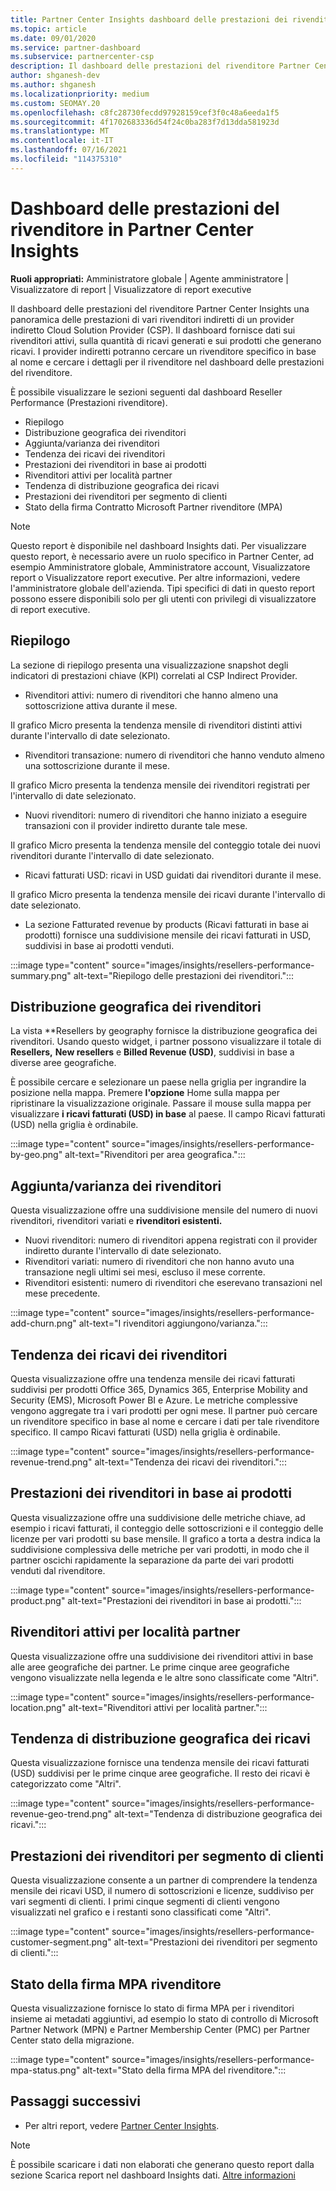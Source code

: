 ```yaml
---
title: Partner Center Insights dashboard delle prestazioni dei rivenditori
ms.topic: article
ms.date: 09/01/2020
ms.service: partner-dashboard
ms.subservice: partnercenter-csp
description: Il dashboard delle prestazioni del rivenditore Partner Center Insights una panoramica delle prestazioni di vari rivenditori indiretti di un provider indiretto Cloud Solution Provider (CSP).
author: shganesh-dev
ms.author: shganesh
ms.localizationpriority: medium
ms.custom: SEOMAY.20
ms.openlocfilehash: c8fc28730fecdd97928159cef3f0c48a6eeda1f5
ms.sourcegitcommit: 4f1702683336d54f24c0ba283f7d13dda581923d
ms.translationtype: MT
ms.contentlocale: it-IT
ms.lasthandoff: 07/16/2021
ms.locfileid: "114375310"
---
```

# <a name="reseller-performance-dashboard-in-partner-center-insights"></a>Dashboard delle prestazioni del rivenditore in Partner Center Insights

**Ruoli appropriati:** Amministratore globale | Agente amministratore | Visualizzatore di report | Visualizzatore di report executive

Il dashboard delle prestazioni del rivenditore Partner Center Insights una panoramica delle prestazioni di vari rivenditori indiretti di un provider indiretto Cloud Solution Provider (CSP). Il dashboard fornisce dati sui rivenditori attivi, sulla quantità di ricavi generati e sui prodotti che generano ricavi. I provider indiretti potranno cercare un rivenditore specifico in base al nome e cercare i dettagli per il rivenditore nel dashboard delle prestazioni del rivenditore.

È possibile visualizzare le sezioni seguenti dal dashboard Reseller Performance (Prestazioni rivenditore).

- Riepilogo
- Distribuzione geografica dei rivenditori
- Aggiunta/varianza dei rivenditori 
- Tendenza dei ricavi dei rivenditori 
- Prestazioni dei rivenditori in base ai prodotti
- Rivenditori attivi per località partner
- Tendenza di distribuzione geografica dei ricavi
- Prestazioni dei rivenditori per segmento di clienti
- Stato della firma Contratto Microsoft Partner rivenditore (MPA)

 > [!NOTE]
 > Questo report è disponibile nel dashboard Insights dati. Per visualizzare questo report, è necessario avere un ruolo specifico in Partner Center, ad esempio Amministratore globale, Amministratore account, Visualizzatore report o Visualizzatore report executive. Per altre informazioni, vedere l'amministratore globale dell'azienda. Tipi specifici di dati in questo report possono essere disponibili solo per gli utenti con privilegi di visualizzatore di report executive.

## <a name="summary"></a>Riepilogo

La sezione di riepilogo presenta una visualizzazione snapshot degli indicatori di prestazioni chiave (KPI) correlati al CSP Indirect Provider.

- Rivenditori attivi: numero di rivenditori che hanno almeno una sottoscrizione attiva durante il mese.

Il grafico Micro presenta la tendenza mensile di rivenditori distinti attivi durante l'intervallo di date selezionato.

- Rivenditori transazione: numero di rivenditori che hanno venduto almeno una sottoscrizione durante il mese. 

Il grafico Micro presenta la tendenza mensile dei rivenditori registrati per l'intervallo di date selezionato.

- Nuovi rivenditori: numero di rivenditori che hanno iniziato a eseguire transazioni con il provider indiretto durante tale mese. 

Il grafico Micro presenta la tendenza mensile del conteggio totale dei nuovi rivenditori durante l'intervallo di date selezionato.

- Ricavi fatturati USD: ricavi in USD guidati dai rivenditori durante il mese. 

Il grafico Micro presenta la tendenza mensile dei ricavi durante l'intervallo di date selezionato.

- La sezione Fatturated revenue by products (Ricavi fatturati in base ai prodotti) fornisce una suddivisione mensile dei ricavi fatturati in USD, suddivisi in base ai prodotti venduti. 

:::image type="content" source="images/insights/resellers-performance-summary.png" alt-text="Riepilogo delle prestazioni dei rivenditori.":::

## <a name="geographical-spread-of-resellers"></a>Distribuzione geografica dei rivenditori

La vista **Resellers by geography fornisce la distribuzione geografica dei rivenditori. Usando questo widget, i partner possono visualizzare il totale di **Resellers,** **New resellers** e **Billed Revenue (USD)**, suddivisi in base a diverse aree geografiche.

È possibile cercare e selezionare un paese nella griglia per ingrandire la posizione nella mappa. Premere **l'opzione** Home sulla mappa per ripristinare la visualizzazione originale. Passare il mouse sulla mappa per visualizzare **i ricavi fatturati (USD) in base** al paese. Il campo Ricavi fatturati (USD) nella griglia è ordinabile.

:::image type="content" source="images/insights/resellers-performance-by-geo.png" alt-text="Rivenditori per area geografica.":::

## <a name="resellers-addchurns"></a>Aggiunta/varianza dei rivenditori

Questa visualizzazione offre una suddivisione mensile del numero di nuovi rivenditori, rivenditori variati e **rivenditori esistenti.** 

- Nuovi rivenditori: numero di rivenditori appena registrati con il provider indiretto durante l'intervallo di date selezionato.
- Rivenditori variati: numero di rivenditori che non hanno avuto una transazione negli ultimi sei mesi, escluso il mese corrente.
- Rivenditori esistenti: numero di rivenditori che eserevano transazioni nel mese precedente.

:::image type="content" source="images/insights/resellers-performance-add-churn.png" alt-text="I rivenditori aggiungono/varianza.":::

## <a name="resellers-revenue-trend"></a>Tendenza dei ricavi dei rivenditori 

Questa visualizzazione offre una tendenza mensile dei ricavi fatturati suddivisi per prodotti Office 365, Dynamics 365, Enterprise Mobility and Security (EMS), Microsoft Power BI e Azure. Le metriche complessive vengono aggregate tra i vari prodotti per ogni mese. Il partner può cercare un rivenditore specifico in base al nome e cercare i dati per tale rivenditore specifico. Il campo Ricavi fatturati (USD) nella griglia è ordinabile.

:::image type="content" source="images/insights/resellers-performance-revenue-trend.png" alt-text="Tendenza dei ricavi dei rivenditori.":::

## <a name="reseller-performance-by-products"></a>Prestazioni dei rivenditori in base ai prodotti

Questa visualizzazione offre una suddivisione delle metriche chiave, ad esempio i ricavi fatturati, il conteggio delle sottoscrizioni e il conteggio delle licenze per vari prodotti su base mensile. Il grafico a torta a destra indica la suddivisione complessiva delle metriche per vari prodotti, in modo che il partner oscichi rapidamente la separazione da parte dei vari prodotti venduti dal rivenditore.

:::image type="content" source="images/insights/resellers-performance-product.png" alt-text="Prestazioni dei rivenditori in base ai prodotti.":::

## <a name="active-resellers-by-partner-locations"></a>Rivenditori attivi per località partner

Questa visualizzazione offre una suddivisione dei rivenditori attivi in base alle aree geografiche dei partner. Le prime cinque aree geografiche vengono visualizzate nella legenda e le altre sono classificate come "Altri".

:::image type="content" source="images/insights/resellers-performance-location.png" alt-text="Rivenditori attivi per località partner.":::

## <a name="revenue-geo-distribution-trend"></a>Tendenza di distribuzione geografica dei ricavi

Questa visualizzazione fornisce una tendenza mensile dei ricavi fatturati (USD) suddivisi per le prime cinque aree geografiche.  Il resto dei ricavi è categorizzato come "Altri".

:::image type="content" source="images/insights/resellers-performance-revenue-geo-trend.png" alt-text="Tendenza di distribuzione geografica dei ricavi.":::

## <a name="reseller-performance-by-customer-segment"></a>Prestazioni dei rivenditori per segmento di clienti

Questa visualizzazione consente a un partner di comprendere la tendenza mensile dei ricavi USD, il numero di sottoscrizioni e licenze, suddiviso per vari segmenti di clienti. I primi cinque segmenti di clienti vengono visualizzati nel grafico e i restanti sono classificati come "Altri".

:::image type="content" source="images/insights/resellers-performance-customer-segment.png" alt-text="Prestazioni dei rivenditori per segmento di clienti.":::

## <a name="reseller-mpa-signing-status"></a>Stato della firma MPA rivenditore

Questa visualizzazione fornisce lo stato di firma MPA per i rivenditori insieme ai metadati aggiuntivi, ad esempio lo stato di controllo di Microsoft Partner Network (MPN) e Partner Membership Center (PMC) per Partner Center stato della migrazione.

:::image type="content" source="images/insights/resellers-performance-mpa-status.png" alt-text="Stato della firma MPA del rivenditore.":::

## <a name="next-steps"></a>Passaggi successivi

- Per altri report, vedere [Partner Center Insights](partner-center-insights.md).

>[!NOTE] 
> È possibile scaricare i dati non elaborati che generano questo report dalla sezione Scarica report nel dashboard Insights dati. [Altre informazioni](insights-download-reports.md) 
